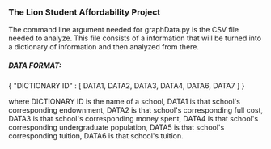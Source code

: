 <h3> The Lion Student Affordability Project </h3>

The command line argument needed for graphData.py is the CSV file needed to analyze. This file consists of a information that will be turned into a dictionary of information and then analyzed from there. 

<h5> DATA FORMAT: </h5>

{
"DICTIONARY ID" : [ DATA1, DATA2, DATA3, DATA4, DATA6, DATA7 ]
}

where DICTIONARY ID is the name of a school,
DATA1 is that school's corresponding endownment,
DATA2 is that school's corresponding full cost,
DATA3 is that school's corresponding money spent,
DATA4 is that school's corresponding undergraduate population,
DATA5 is that school's corresponding tuition,
DATA6 is that school's tuition.

